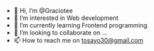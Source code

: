 - 👋 Hi, I’m @Graciotee
- 👀 I’m interested in Web development
- 🌱 I’m currently learning Frontend programming
- 💞️ I’m looking to collaborate on ...
- 📫 How to reach me on tosayo30@gmail.com

<!---
Graciotee/Graciotee is a ✨ special ✨ repository because its `README.md` (this file) appears on your GitHub profile.
You can click the Preview link to take a look at your changes.
--->
